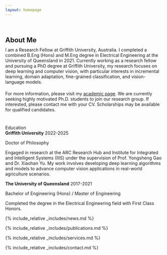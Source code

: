```yaml
---
layout: homepage
---
```


<h1 id="about-me"></h1>

<h2 style="margin: 60px 0px 10px;">About Me</h2>

<div style="margin-bottom: 20px;">
    I am a Research Fellow at Griffith University, Australia. I completed a combined B.Eng (Hons) and M.Eng degree in Electrical Engineering at the University of Queensland in 2021. Currently working as a research fellow and pursuing a PhD degree at Griffith University, my research focuses on deep learning and computer vision, with particular interests in incremental learning, domain adaptation, fine-grained classification, and vision-language models.
</div>

<p style="margin-bottom: 40px;">For more information, please visit my <a href="https://experts.griffith.edu.au/24217-zicheng-pan">academic page</a>. We are currently seeking highly motivated Ph.D. students to join our research group. If interested, please contact me with your CV. Scholarships may be available for qualified candidates.</p>



<!-- <section class="education-section"> -->
<div class="education-title">Education</div>
<div class="education-entry">
    <strong>Griffith University</strong><span class="year"> 2022-2025</span>
    <div class="education-details">
        <p>Doctor of Philosophy</p>
        <p>Engaged in research at the ARC Research Hub and Institute for Integrated and Intelligent Systems (IIIS) under the supervision of Prof. Yongsheng Gao and Dr. Xiaohan Yu. My work involves developing deep learning algorithms and models to advance computer vision applications in real-world agriculture scenarios.</p>
    </div>
</div>
<div class="education-entry">
    <strong>The University of Queensland</strong><span class="year"> 2017-2021</span>
    <div class="education-details">
        <p>Bachelor of Engineering (Hons) / Master of Engineering</p>
        <p>Completed the degree in the Electrical Engineering field with First Class Honors.</p>
    </div>
</div>
<!-- </section> -->


{% include_relative _includes/news.md %}

{% include_relative _includes/publications.md %}

{% include_relative _includes/services.md %}

{% include_relative _includes/contact.md %}
